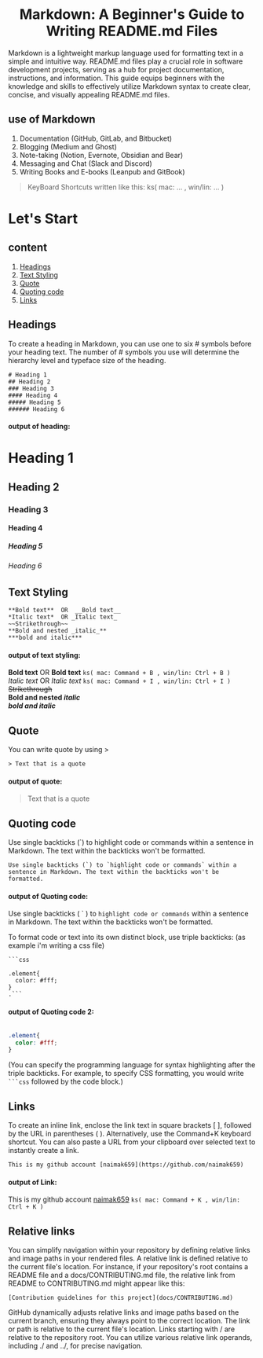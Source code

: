 <h1 align="center">Markdown: A Beginner's Guide to<br> Writing README.md Files</h1>

Markdown is a lightweight markup language used for formatting text in a simple and intuitive way. README.md files play a crucial role in software development projects, serving as a hub for project documentation, instructions, and information. This guide equips beginners with the knowledge and skills to effectively utilize Markdown syntax to create clear, concise, and visually appealing README.md files.

## use of Markdown
1. Documentation (GitHub, GitLab, and Bitbucket)
2. Blogging (Medium and Ghost)
3. Note-taking (Notion, Evernote, Obsidian and Bear)
4. Messaging and Chat (Slack and Discord)
5. Writing Books and E-books (Leanpub and GitBook)

> KeyBoard Shortcuts written like this: ks( mac: ... , win/lin: ... )

# Let's Start

## content
1. [Headings](#headings)
2. [Text Styling](#text-styling)
3. [Quote](#quote)
4. [Quoting code](#quoting-code)
5. [Links](#links)

## Headings

To create a heading in Markdown, you can use one to six # symbols before your heading text. The number of # symbols you use will determine the hierarchy level and typeface size of the heading. 

```
# Heading 1
## Heading 2
### Heading 3
#### Heading 4
##### Heading 5
###### Heading 6
```

#### output of heading:
# Heading 1
## Heading 2
### Heading 3
#### Heading 4
##### Heading 5
###### Heading 6

## Text Styling

```
**Bold text**  OR  __Bold text__  
*Italic text*  OR _Italic text_
~~Strikethrough~~
**Bold and nested _italic_**
***bold and italic***
```
#### output of text styling:

**Bold text**  OR  __Bold text__  `ks( mac: Command + B , win/lin: Ctrl + B )` <br>
*Italic text*  OR _Italic text_ `ks( mac: Command + I , win/lin: Ctrl + I )`<br>
~~Strikethrough~~ <br>
**Bold and nested _italic_** <br>
***bold and italic***

## Quote

You can write quote by using >

```
> Text that is a quote
```
#### output of quote: 

> Text that is a quote


## Quoting code

 Use single backticks (`) to highlight code or commands within a sentence in Markdown. The text within the backticks won't be formatted. 
```
Use single backticks (`) to `highlight code or commands` within a sentence in Markdown. The text within the backticks won't be formatted.
```

#### output of Quoting code:
Use single backticks ( \` ) to `highlight code or commands` within a sentence in Markdown. The text within the backticks won't be formatted.

To format code or text into its own distinct block, use triple backticks:
(as example i'm writing a css file)
``` 
```css

.element{
  color: #fff;
}
.```
```
#### output of Quoting code 2:
```css

.element{
  color: #fff;
}
```

(You can specify the programming language for syntax highlighting after the triple backticks. For example, to specify CSS formatting, you would write ` ```css ` followed by the code block.)

## Links

To create an inline link, enclose the link text in square brackets [ ], followed by the URL in parentheses ( ). Alternatively, use the Command+K keyboard shortcut. You can also paste a URL from your clipboard over selected text to instantly create a link.

```
This is my github account [naimak659](https://github.com/naimak659)
```
#### output of Link:
This is my github account [naimak659](https://github.com/naimak659) `ks( mac: Command + K , win/lin: Ctrl + K )`

## Relative links

You can simplify navigation within your repository by defining relative links and image paths in your rendered files. A relative link is defined relative to the current file's location. For instance, if your repository's root contains a README file and a docs/CONTRIBUTING.md file, the relative link from README to CONTRIBUTING.md might appear like this:
```
[Contribution guidelines for this project](docs/CONTRIBUTING.md)
```
GitHub dynamically adjusts relative links and image paths based on the current branch, ensuring they always point to the correct location. The link or path is relative to the current file's location. Links starting with / are relative to the repository root. You can utilize various relative link operands, including ./ and ../, for precise navigation.







